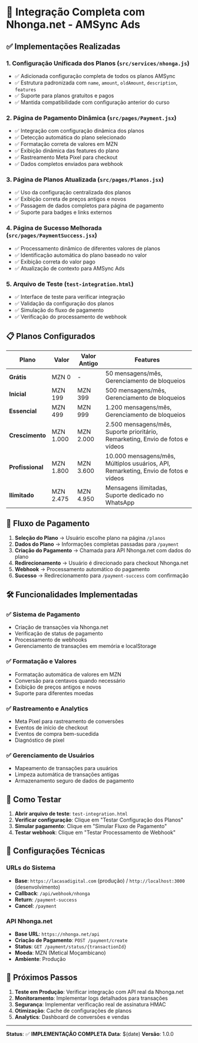 # 🚀 Integração Completa com Nhonga.net - AMSync Ads

## ✅ Implementações Realizadas

### 1. **Configuração Unificada dos Planos** (`src/services/nhonga.js`)
- ✅ Adicionada configuração completa de todos os planos AMSync
- ✅ Estrutura padronizada com `name`, `amount`, `oldAmount`, `description`, `features`
- ✅ Suporte para planos gratuitos e pagos
- ✅ Mantida compatibilidade com configuração anterior do curso

### 2. **Página de Pagamento Dinâmica** (`src/pages/Payment.jsx`)
- ✅ Integração com configuração dinâmica dos planos
- ✅ Detecção automática do plano selecionado
- ✅ Formatação correta de valores em MZN
- ✅ Exibição dinâmica das features do plano
- ✅ Rastreamento Meta Pixel para checkout
- ✅ Dados completos enviados para webhook

### 3. **Página de Planos Atualizada** (`src/pages/Planos.jsx`)
- ✅ Uso da configuração centralizada dos planos
- ✅ Exibição correta de preços antigos e novos
- ✅ Passagem de dados completos para página de pagamento
- ✅ Suporte para badges e links externos

### 4. **Página de Sucesso Melhorada** (`src/pages/PaymentSuccess.jsx`)
- ✅ Processamento dinâmico de diferentes valores de planos
- ✅ Identificação automática do plano baseado no valor
- ✅ Exibição correta do valor pago
- ✅ Atualização de contexto para AMSync Ads

### 5. **Arquivo de Teste** (`test-integration.html`)
- ✅ Interface de teste para verificar integração
- ✅ Validação da configuração dos planos
- ✅ Simulação do fluxo de pagamento
- ✅ Verificação do processamento de webhook

## 📋 Planos Configurados

| Plano | Valor | Valor Antigo | Features |
|-------|-------|--------------|----------|
| **Grátis** | MZN 0 | - | 50 mensagens/mês, Gerenciamento de bloqueios |
| **Inicial** | MZN 199 | MZN 399 | 500 mensagens/mês, Gerenciamento de bloqueios |
| **Essencial** | MZN 499 | MZN 999 | 1.200 mensagens/mês, Gerenciamento de bloqueios |
| **Crescimento** | MZN 1.000 | MZN 2.000 | 2.500 mensagens/mês, Suporte prioritário, Remarketing, Envio de fotos e vídeos |
| **Profissional** | MZN 1.800 | MZN 3.600 | 10.000 mensagens/mês, Múltiplos usuários, API, Remarketing, Envio de fotos e vídeos |
| **Ilimitado** | MZN 2.475 | MZN 4.950 | Mensagens ilimitadas, Suporte dedicado no WhatsApp |

## 🔄 Fluxo de Pagamento

1. **Seleção do Plano** → Usuário escolhe plano na página `/planos`
2. **Dados do Plano** → Informações completas passadas para `/payment`
3. **Criação do Pagamento** → Chamada para API Nhonga.net com dados do plano
4. **Redirecionamento** → Usuário é direcionado para checkout Nhonga.net
5. **Webhook** → Processamento automático do pagamento
6. **Sucesso** → Redirecionamento para `/payment-success` com confirmação

## 🛠️ Funcionalidades Implementadas

### ✅ Sistema de Pagamento
- Criação de transações via Nhonga.net
- Verificação de status de pagamento
- Processamento de webhooks
- Gerenciamento de transações em memória e localStorage

### ✅ Formatação e Valores
- Formatação automática de valores em MZN
- Conversão para centavos quando necessário
- Exibição de preços antigos e novos
- Suporte para diferentes moedas

### ✅ Rastreamento e Analytics
- Meta Pixel para rastreamento de conversões
- Eventos de início de checkout
- Eventos de compra bem-sucedida
- Diagnóstico de pixel

### ✅ Gerenciamento de Usuários
- Mapeamento de transações para usuários
- Limpeza automática de transações antigas
- Armazenamento seguro de dados de pagamento

## 🧪 Como Testar

1. **Abrir arquivo de teste**: `test-integration.html`
2. **Verificar configuração**: Clique em "Testar Configuração dos Planos"
3. **Simular pagamento**: Clique em "Simular Fluxo de Pagamento"
4. **Testar webhook**: Clique em "Testar Processamento de Webhook"

## 🔧 Configurações Técnicas

### URLs do Sistema
- **Base**: `https://lacasadigital.com` (produção) / `http://localhost:3000` (desenvolvimento)
- **Callback**: `/api/webhook/nhonga`
- **Return**: `/payment-success`
- **Cancel**: `/payment`

### API Nhonga.net
- **Base URL**: `https://nhonga.net/api`
- **Criação de Pagamento**: `POST /payment/create`
- **Status**: `GET /payment/status/{transactionId}`
- **Moeda**: MZN (Metical Moçambicano)
- **Ambiente**: Produção

## 🎯 Próximos Passos

1. **Teste em Produção**: Verificar integração com API real da Nhonga.net
2. **Monitoramento**: Implementar logs detalhados para transações
3. **Segurança**: Implementar verificação real de assinatura HMAC
4. **Otimização**: Cache de configurações de planos
5. **Analytics**: Dashboard de conversões e vendas

---

**Status**: ✅ **IMPLEMENTAÇÃO COMPLETA**
**Data**: $(date)
**Versão**: 1.0.0
